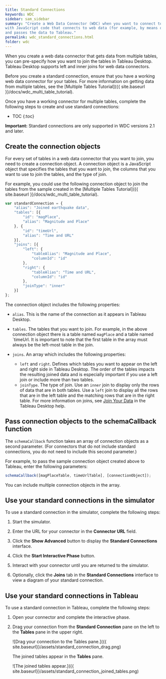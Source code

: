 ```yaml
---
title: Standard Connections
keywords: WDC
sidebar: sam_sidebar
summary: "Create a Web Data Connector (WDC) when you want to connect to a web data source from Tableau. A WDC is an HTML page
with JavaScript code that connects to web data (for example, by means of a REST API), converts the data to a JSON format,
and passes the data to Tableau."
permalink: wdc_standard_connections.html
folder: wdc
---
```


When you create a web data connector that gets data from multiple tables, you can pre-specify how you want to join
the tables in Tableau Desktop. Tableau Desktop supports left and inner joins for web data connectors.

Before you create a standard connection, ensure that you have a working web data connector for your tables. For more information
on getting data from multiple tables, see the [Multiple Tables Tutorial]({{ site.baseurl }}/docs/wdc_multi_table_tutorial).

Once you have a working connector for multiple tables, complete the following steps to create and use standard connections:

* TOC
{:toc}

<div class="alert alert-info">
    <b>Important:</b> Standard connections are only supported in WDC versions 2.1 and later.
</div>

## Create the connection objects

For every set of tables in a web data connector that you want to join, you need to create a connection object. A connection
object is a JavaScript object that specifies the tables that you want to join, the columns that you want to use
to join the tables, and the type of join.


For example, you could use the following connection object to join the tables from the sample created in the
[Multiple Tables Tutorial]({{ site.baseurl }}/docs/wdc_multi_table_tutorial).


```js
var standardConnection = {
    "alias": "Joined earthquake data",
    "tables": [{
        "id": "magPlace",
        "alias": "Magnitude and Place"
    }, {
        "id": "timeUrl",
        "alias": "Time and URL"
    }],
    "joins": [{
        "left": {
            "tableAlias": "Magnitude and Place",
            "columnId": "id"
        },
        "right": {
            "tableAlias": "Time and URL",
            "columnId": "id"
        },
        "joinType": "inner"
    }]
};
```

The connection object includes the following properties:

* `alias`. This is the name of the connection as it appears in Tableau Desktop.

* `tables`. The tables that you want to join. For example, in the above connection object there is a table named `magPlace` and a
  table named `timeUrl. It is important to note that the first table in the array must always be the left-most table in the join.

* `joins`. An array which includes the following properties:
  * `left` and `right`. Defines which tables you want to appear on the left and right side in Tableau Desktop. The order
    of the tables impacts the resulting joined data and is especially important if you use a left join or include more
    than two tables.
  * `joinType`. The type of join. Use an `inner` join to display only the rows of data that are in both tables. Use a
    `left` join to display all the rows that are in the left table and the matching rows that are in the right table.
    For more information on joins, see [Join Your
    Data](https://onlinehelp.tableau.com/current/pro/desktop/en-us/joining_tables.html) in the Tableau Desktop help.


## Pass connection objects to the schemaCallback function

The `schemaCallback` function takes an array of connection objects as a second parameter. (For connectors that do not
include standard connections, you do not need to include this second parameter.)

For example, to pass the
sample connection object created above to Tableau, enter the following parameters:

```js
schemaCallback([magPlaceTable, timeUrlTable], [connectionObject]);
```

You can include multiple connection objects in the array.

## Use your standard connections in the simulator

To use a standard connection in the simulator, complete the following steps:

1. Start the simulator.

1. Enter the URL for your connector in the **Connector URL** field.

1. Click the **Show Advanced** button to display the **Standard Connections** interface.

1. Click the **Start Interactive Phase** button.

1. Interact with your connector until you are returned to the simulator.

1. Optionally, click the **Joins** tab in the **Standard Connections** interface to view a diagram of your standard connection.

## Use your standard connections in Tableau

To use a standard connection in Tableau, complete the following steps:

1. Open your connector and complete the interactive phase.

1. Drag your connection from the **Standard Connection** pane on the left to the **Tables** pane in the upper right.

   ![Drag your connection to the Tables pane.]({{ site.baseurl}}/assets/standard_connection_drag.png)

   The joined tables appear in the **Tables** pane.

   ![The joined tables appear.]({{ site.baseurl}}/assets/standard_connection_joined_tables.png)
